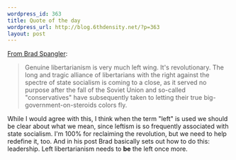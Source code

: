 ```yaml
--- 
wordpress_id: 363
title: Quote of the day
wordpress_url: http://blog.6thdensity.net/?p=363
layout: post
---
```

<a href="http://www.bradspangler.com/blog/archives/283">From Brad Spangler</a>:
<blockquote>Genuine libertarianism is very much left wing. It's revolutionary. The long and tragic alliance of libertarians with the right against the spectre of state socialism is coming to a close, as it served no purpose after the fall of the Soviet Union and so-called "conservatives" have subsequently taken to letting their true big-government-on-steroids colors fly.</blockquote>
While I would agree with this, I think when the term "left" is used we should be clear about what we mean, since leftism is so frequently associated with state socialism. I'm 100% for reclaiming the revolution, but we need to help redefine it, too. And in his post Brad basically sets out how to do this: leadership. Left libertarianism needs to <strong>be</strong> the left once more.
